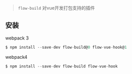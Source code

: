 
> `flow-build` 对vue开发打包支持的插件

## 安装

webpack 3
```js
$ npm install --save-dev flow-build@0 flow-vue-hook@1
```

webpack4
```js
$ npm install --save-dev flow-build flow-vue-hook
```
